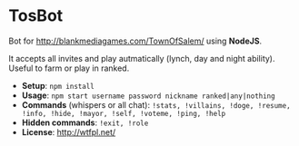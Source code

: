 # TosBot

Bot for http://blankmediagames.com/TownOfSalem/ using **NodeJS**.

It accepts all invites and play autmatically (lynch, day and night ability). Useful to farm or play in ranked.

* **Setup**: `npm install`
* **Usage**: `npm start username password nickname ranked|any|nothing`
* **Commands** (whispers or all chat): `!stats, !villains, !doge, !resume, !info, !hide, !mayor, !self, !voteme, !ping, !help`
* **Hidden commands**: `!exit, !role`
* **License**: http://wtfpl.net/
